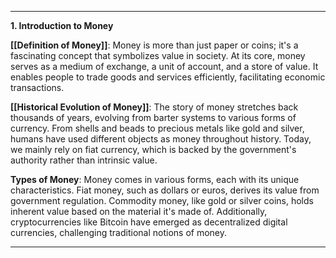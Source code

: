 

---

**1. Introduction to Money**

**[[Definition of Money]]**: Money is more than just paper or coins; it's a fascinating concept that symbolizes value in society. At its core, money serves as a medium of exchange, a unit of account, and a store of value. It enables people to trade goods and services efficiently, facilitating economic transactions.

**[[Historical Evolution of Money]]**: The story of money stretches back thousands of years, evolving from barter systems to various forms of currency. From shells and beads to precious metals like gold and silver, humans have used different objects as money throughout history. Today, we mainly rely on fiat currency, which is backed by the government's authority rather than intrinsic value.

**Types of Money**: Money comes in various forms, each with its unique characteristics. Fiat money, such as dollars or euros, derives its value from government regulation. Commodity money, like gold or silver coins, holds inherent value based on the material it's made of. Additionally, cryptocurrencies like Bitcoin have emerged as decentralized digital currencies, challenging traditional notions of money.

---
